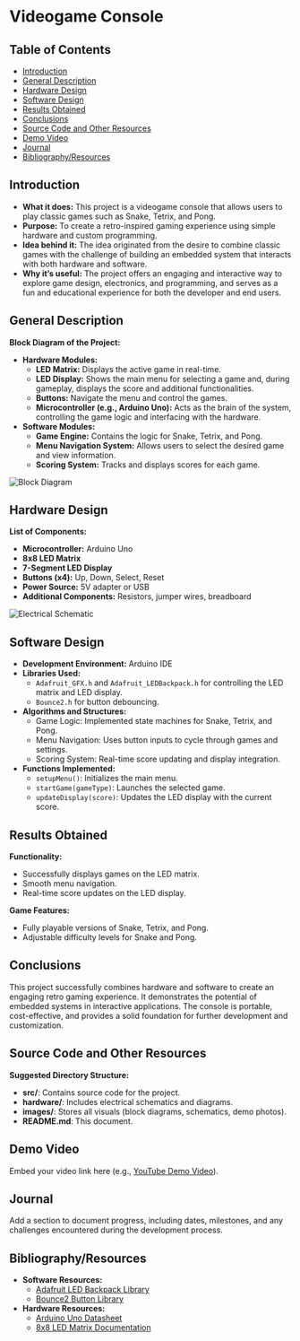 <!DOCTYPE html>
<html lang="en">
<head>
  <meta charset="UTF-8">
  <meta name="viewport" content="width=device-width, initial-scale=1.0">
  
</head>
<body>
  <h1>Videogame Console</h1>

  <h2>Table of Contents</h2>
  <ul>
    <li><a href="#introduction">Introduction</a></li>
    <li><a href="#general-description">General Description</a></li>
    <li><a href="#hardware-design">Hardware Design</a></li>
    <li><a href="#software-design">Software Design</a></li>
    <li><a href="#results-obtained">Results Obtained</a></li>
    <li><a href="#conclusions">Conclusions</a></li>
    <li><a href="#source-code-and-resources">Source Code and Other Resources</a></li>
    <li><a href="#demo-video">Demo Video</a></li>
    <li><a href="#journal">Journal</a></li>
    <li><a href="#bibliography-resources">Bibliography/Resources</a></li>
  </ul>

  <h2 id="introduction">Introduction</h2>
  <ul>
    <li><strong>What it does:</strong> This project is a videogame console that allows users to play classic games such as Snake, Tetrix, and Pong.</li>
    <li><strong>Purpose:</strong> To create a retro-inspired gaming experience using simple hardware and custom programming.</li>
    <li><strong>Idea behind it:</strong> The idea originated from the desire to combine classic games with the challenge of building an embedded system that interacts with both hardware and software.</li>
    <li><strong>Why it’s useful:</strong> The project offers an engaging and interactive way to explore game design, electronics, and programming, and serves as a fun and educational experience for both the developer and end users.</li>
  </ul>

  <h2 id="general-description">General Description</h2>
  <p><strong>Block Diagram of the Project:</strong></p>
  <ul>
    <li><strong>Hardware Modules:</strong>
      <ul>
        <li><strong>LED Matrix:</strong> Displays the active game in real-time.</li>
        <li><strong>LED Display:</strong> Shows the main menu for selecting a game and, during gameplay, displays the score and additional functionalities.</li>
        <li><strong>Buttons:</strong> Navigate the menu and control the games.</li>
        <li><strong>Microcontroller (e.g., Arduino Uno):</strong> Acts as the brain of the system, controlling the game logic and interfacing with the hardware.</li>
      </ul>
    </li>
    <li><strong>Software Modules:</strong>
      <ul>
        <li><strong>Game Engine:</strong> Contains the logic for Snake, Tetrix, and Pong.</li>
        <li><strong>Menu Navigation System:</strong> Allows users to select the desired game and view information.</li>
        <li><strong>Scoring System:</strong> Tracks and displays scores for each game.</li>
      </ul>
    </li>
  </ul>
  <!-- TODO: Add a block diagram image -->
  <p><img src="images/block_diagram_console.png" alt="Block Diagram" /></p>

  <h2 id="hardware-design">Hardware Design</h2>
  <p><strong>List of Components:</strong></p>
  <ul>
    <li><strong>Microcontroller:</strong> Arduino Uno</li>
    <li><strong>8x8 LED Matrix</strong></li>
    <li><strong>7-Segment LED Display</strong></li>
    <li><strong>Buttons (x4):</strong> Up, Down, Select, Reset</li>
    <li><strong>Power Source:</strong> 5V adapter or USB</li>
    <li><strong>Additional Components:</strong> Resistors, jumper wires, breadboard</li>
  </ul>
  <!-- TODO: Add electrical schematics -->
  <p><img src="images/electrical_schematic_console.png" alt="Electrical Schematic" /></p>

  <h2 id="software-design">Software Design</h2>
  <ul>
    <li><strong>Development Environment:</strong> Arduino IDE</li>
    <li><strong>Libraries Used:</strong>
      <ul>
        <li><code>Adafruit_GFX.h</code> and <code>Adafruit_LEDBackpack.h</code> for controlling the LED matrix and LED display.</li>
        <li><code>Bounce2.h</code> for button debouncing.</li>
      </ul>
    </li>
    <li><strong>Algorithms and Structures:</strong>
      <ul>
        <li>Game Logic: Implemented state machines for Snake, Tetrix, and Pong.</li>
        <li>Menu Navigation: Uses button inputs to cycle through games and settings.</li>
        <li>Scoring System: Real-time score updating and display integration.</li>
      </ul>
    </li>
    <li><strong>Functions Implemented:</strong>
      <ul>
        <li><code>setupMenu()</code>: Initializes the main menu.</li>
        <li><code>startGame(gameType)</code>: Launches the selected game.</li>
        <li><code>updateDisplay(score)</code>: Updates the LED display with the current score.</li>
      </ul>
    </li>
  </ul>

  <h2 id="results-obtained">Results Obtained</h2>
  <p><strong>Functionality:</strong></p>
  <ul>
    <li>Successfully displays games on the LED matrix.</li>
    <li>Smooth menu navigation.</li>
    <li>Real-time score updates on the LED display.</li>
  </ul>
  <p><strong>Game Features:</strong></p>
  <ul>
    <li>Fully playable versions of Snake, Tetrix, and Pong.</li>
    <li>Adjustable difficulty levels for Snake and Pong.</li>
  </ul>

  <h2 id="conclusions">Conclusions</h2>
  <p>This project successfully combines hardware and software to create an engaging retro gaming experience. It demonstrates the potential of embedded systems in interactive applications. The console is portable, cost-effective, and provides a solid foundation for further development and customization.</p>

  <h2 id="source-code-and-resources">Source Code and Other Resources</h2>
  <p><strong>Suggested Directory Structure:</strong></p>
  <ul>
    <li><strong>src/</strong>: Contains source code for the project.</li>
    <li><strong>hardware/</strong>: Includes electrical schematics and diagrams.</li>
    <li><strong>images/</strong>: Stores all visuals (block diagrams, schematics, demo photos).</li>
    <li><strong>README.md</strong>: This document.</li>
  </ul>

  <h2 id="demo-video">Demo Video</h2>
  <!-- TODO: Add a demo video link -->
  <p>Embed your video link here (e.g., <a href="#">YouTube Demo Video</a>).</p>

  <h2 id="journal">Journal</h2>
  <!-- TODO: Add progress tracking details -->
  <p>Add a section to document progress, including dates, milestones, and any challenges encountered during the development process.</p>

  <h2 id="bibliography-resources">Bibliography/Resources</h2>
  <ul>
    <li><strong>Software Resources:</strong>
      <ul>
        <li><a href="https://github.com/adafruit/Adafruit_LED_Backpack" target="_blank">Adafruit LED Backpack Library</a></li>
        <li><a href="https://github.com/thomasfredericks/Bounce2" target="_blank">Bounce2 Button Library</a></li>
      </ul>
    </li>
    <li><strong>Hardware Resources:</strong>
      <ul>
        <li><a href="https://www.arduino.cc/" target="_blank">Arduino Uno Datasheet</a></li>
        <li><a href="https://example.com/led-matrix-doc" target="_blank">8x8 LED Matrix Documentation</a> <!-- TODO: Replace with correct link --></li>
      </ul>
    </li>
  </ul>
</body>
</html>
